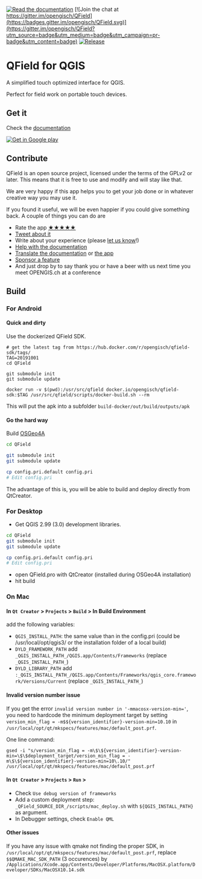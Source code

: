 [![Read the documentation](https://img.shields.io/badge/Read-the%20docs-green.svg)](http://qfield.org/docs/installation-guide/index.html)
[![Join the chat at https://gitter.im/opengisch/QField](https://badges.gitter.im/opengisch/QField.svg)](https://gitter.im/opengisch/QField?utm_source=badge&utm_medium=badge&utm_campaign=pr-badge&utm_content=badge)
[![Release](https://img.shields.io/github/release/opengisch/QField.svg)](https://github.com/opengisch/QField/releases)

# QField for QGIS

A simplified touch optimized interface for QGIS.

Perfect for field work on portable touch devices.

## Get it

Check the [documentation](http://qfield.org/docs)

[![Get in Google play](http://www.qfield.org/images/Get_it_on_Google_play.png)](https://play.google.com/store/apps/details?id=ch.opengis.qfield)

## Contribute

QField is an open source project, licensed under the terms of the GPLv2 or later. This means that it is free to use and modify and will stay like that.

We are very happy if this app helps you to get your job done or in whatever creative way you may use it.

If you found it useful, we will be even happier if you could give something back. A couple of things you can do are

 * Rate the app [★★★★★](https://play.google.com/store/apps/details?id=ch.opengis.qfield&hl=en#details-reviews)
 * [Tweet about it](https://twitter.com/share?text=Looking%20for%20a%20good%20tool%20for%20field%20work%20in%20GIS?%20Check%20out%20%23QField!)
 * Write about your experience (please [let us know](mailto:info@opengis.ch)!)
 * [Help with the documentation](https://github.com/opengisch/QField-docs#documentation-process)
 * [Translate the documentation](https://github.com/opengisch/QField-docs#translation-process) or [the app](https://www.transifex.com/opengisch/qfield-for-qgis/)
 * [Sponsor a feature](https://opengisch.github.io/QField-docs/development/index.html#make-it-grow-make-it-yours)
 * And just drop by to say thank you or have a beer with us next time you meet OPENGIS.ch at a conference

## Build

### For Android

#### Quick and dirty

Use the dockerized QField SDK.

```
# get the latest tag from https://hub.docker.com/r/opengisch/qfield-sdk/tags/
TAG=20191001
cd QField

git submodule init
git submodule update

docker run -v $(pwd):/usr/src/qfield docker.io/opengisch/qfield-sdk:$TAG /usr/src/qfield/scripts/docker-build.sh --rm
```

This will put the apk into a subfolder `build-docker/out/build/outputs/apk`

#### Go the hard way

Build [OSGeo4A](https://github.com/opengisch/OSGeo4A)

```sh
cd QField

git submodule init
git submodule update

cp config.pri.default config.pri
# Edit config.pri
```

The advantage of this is, you will be able to build and deploy directly from QtCreator.

### For Desktop

* Get QGIS 2.99 (3.0) development libraries.

```sh
cd QField
git submodule init
git submodule update

cp config.pri.default config.pri
# Edit config.pri
```

 * open QField.pro with QtCreator (installed during OSGeo4A installation)
 * hit build

 ### On Mac

#### In `Qt Creator` > `Projects` > `Build` > In Build Environment

add the following variables:
  * `QGIS_INSTALL_PATH`: the same value than in the config.pri (could be /usr/local/opt/qgis3/ or the installation folder of a local build)
  * `DYLD_FRAMEWORK_PATH` add `_QGIS_INSTALL_PATH_/QGIS.app/Contents/Frameworks` (replace `_QGIS_INSTALL_PATH_`)
  * `DYLD_LIBRARY_PATH` add `:_QGIS_INSTALL_PATH_/QGIS.app/Contents/Frameworks/qgis_core.framework/Versions/Current` (replace `_QGIS_INSTALL_PATH_`)

#### Invalid version number issue

If you get the error `invalid version number in '-mmacosx-version-min='`, you need to hardcode the minimum deployment target by setting `version_min_flag = -m$${version_identifier}-version-min=10.10` in `/usr/local/opt/qt/mkspecs/features/mac/default_post.prf`.

One line command: 
```
gsed -i "s/version_min_flag = -m\$\${version_identifier}-version-min=\$\$deployment_target/version_min_flag = -m\$\${version_identifier}-version-min=10\.10/" /usr/local/opt/qt/mkspecs/features/mac/default_post.prf
```

#### In `Qt Creator` > `Projects` > `Run` >
* Check `Use debug version of frameworks`
* Add a custom deployment step: `_QField_SOURCE_DIR_/scripts/mac_deploy.sh` with `${QGIS_INSTALL_PATH}` as argument.
* In Debugger settings, check `Enable QML`

#### Other issues
If you have any issue with qmake not finding the proper SDK, in `/usr/local/opt/qt/mkspecs/features/mac/default_post.prf`, replace `$$QMAKE_MAC_SDK_PATH` (3 occurences) by `/Applications/Xcode.app/Contents/Developer/Platforms/MacOSX.platform/Developer/SDKs/MacOSX10.14.sdk`
